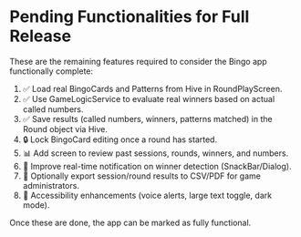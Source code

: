# Pending Functionalities for Full Release

These are the remaining features required to consider the Bingo app functionally complete:

1. ✅ Load real BingoCards and Patterns from Hive in RoundPlayScreen.
2. ✅ Use GameLogicService to evaluate real winners based on actual called numbers.
3. ✅ Save results (called numbers, winners, patterns matched) in the Round object via Hive.
4. 🔒 Lock BingoCard editing once a round has started.
5. 📊 Add screen to review past sessions, rounds, winners, and numbers.
6. 🔔 Improve real-time notification on winner detection (SnackBar/Dialog).
7. 💾 Optionally export session/round results to CSV/PDF for game administrators.
8. 🧓 Accessibility enhancements (voice alerts, large text toggle, dark mode).

Once these are done, the app can be marked as fully functional.
